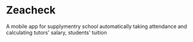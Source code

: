 # Zeacheck
A mobile app for supplymentry school automatically taking attendance and calculating tutors' salary, students' tuition
